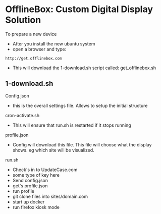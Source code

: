 # OfflineBox: Custom Digital Display Solution

To prepare a new device
- After you install the new ubuntu system
- open a browser and type:
```
http://get.offlinebox.com
```
- This will download the 1-download.sh script called: get_offlinebox.sh



1-download.sh
- 

Config.json
- this is the overall settings file. Allows to setup the initial structure

cron-activate.sh
- This will ensure that run.sh is restarted if it stops running

profile.json
- Config will download this file. This file will choose what the display shows. eg which site will be visualized. 

run.sh
- Check's in to UpdateCase.com
- some type of key here
- Send config.json
- get's profile.json
- run profile
- git clone files into sites/domain.com
- start up docker
- run firefox kiosk mode

